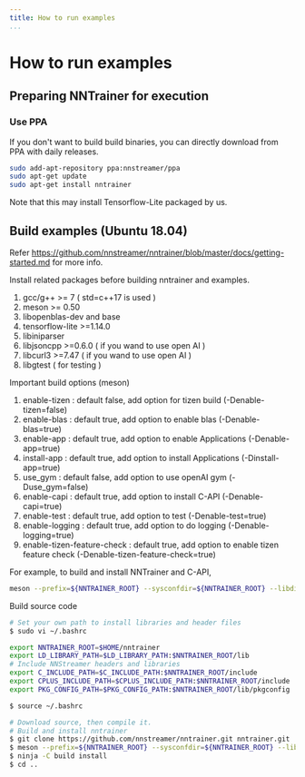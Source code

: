 ```yaml
---
title: How to run examples
...
```


# How to run examples

## Preparing NNTrainer for execution

### Use PPA

If you don't want to build build binaries, you can directly download from PPA with daily releases.

```bash
sudo add-apt-repository ppa:nnstreamer/ppa
sudo apt-get update
sudo apt-get install nntrainer
```

Note that this may install Tensorflow-Lite packaged by us.

## Build examples (Ubuntu 18.04)

Refer <https://github.com/nnstreamer/nntrainer/blob/master/docs/getting-started.md> for more info.

Install related packages before building nntrainer and examples.

1. gcc/g++ >= 7 ( std=c++17 is used )
2. meson >= 0.50
3. libopenblas-dev and base
4. tensorflow-lite >=1.14.0
5. libiniparser
6. libjsoncpp >=0.6.0 ( if you wand to use open AI )
7. libcurl3 >=7.47 ( if you wand to use open AI )
8. libgtest ( for testing )

Important build options (meson)

1. enable-tizen : default false, add option for tizen build (-Denable-tizen=false)
2. enable-blas : default true, add option to enable blas (-Denable-blas=true)
3. enable-app : default true, add option to enable Applications (-Denable-app=true)
4. install-app : default true, add option to install Applications (-Dinstall-app=true)
5. use_gym : default false, add option to use openAI gym (-Duse_gym=false)
6. enable-capi : default true, add option to install C-API (-Denable-capi=true)
7. enable-test : default true, add option to test (-Denable-test=true)
8. enable-logging : default true, add option to do logging (-Denable-logging=true)
9. enable-tizen-feature-check : default true, add option to enable tizen feature check (-Denable-tizen-feature-check=true)

For example, to build and install NNTrainer and C-API,

```bash
meson --prefix=${NNTRAINER_ROOT} --sysconfdir=${NNTRAINER_ROOT} --libdir=lib --bindir=bin --includedir=include -Denable-capi=true build
```

Build source code

```bash
# Set your own path to install libraries and header files
$ sudo vi ~/.bashrc

export NNTRAINER_ROOT=$HOME/nntrainer
export LD_LIBRARY_PATH=$LD_LIBRARY_PATH:$NNTRAINER_ROOT/lib
# Include NNStreamer headers and libraries
export C_INCLUDE_PATH=$C_INCLUDE_PATH:$NNTRAINER_ROOT/include
export CPLUS_INCLUDE_PATH=$CPLUS_INCLUDE_PATH:$NNTRAINER_ROOT/include
export PKG_CONFIG_PATH=$PKG_CONFIG_PATH:$NNTRAINER_ROOT/lib/pkgconfig

$ source ~/.bashrc

# Download source, then compile it.
# Build and install nntrainer
$ git clone https://github.com/nnstreamer/nntrainer.git nntrainer.git
$ meson --prefix=${NNTRAINER_ROOT} --sysconfdir=${NNTRAINER_ROOT} --libdir=lib --bindir=bin --includedir=include build
$ ninja -C build install
$ cd ..
```
